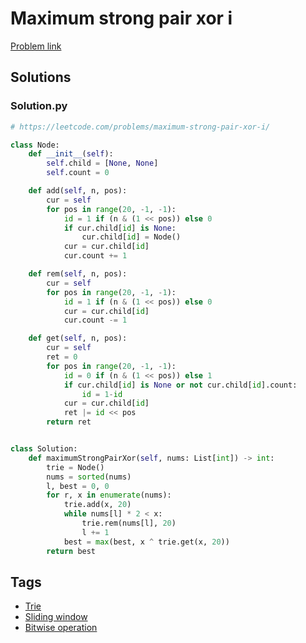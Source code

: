 # Maximum strong pair xor i

[Problem link](https://leetcode.com/problems/maximum-strong-pair-xor-i/)

## Solutions


### Solution.py
```py
# https://leetcode.com/problems/maximum-strong-pair-xor-i/

class Node:
    def __init__(self):
        self.child = [None, None]
        self.count = 0

    def add(self, n, pos):
        cur = self
        for pos in range(20, -1, -1):
            id = 1 if (n & (1 << pos)) else 0
            if cur.child[id] is None:
                cur.child[id] = Node()
            cur = cur.child[id]
            cur.count += 1

    def rem(self, n, pos):
        cur = self
        for pos in range(20, -1, -1):
            id = 1 if (n & (1 << pos)) else 0
            cur = cur.child[id]
            cur.count -= 1

    def get(self, n, pos):
        cur = self
        ret = 0
        for pos in range(20, -1, -1):
            id = 0 if (n & (1 << pos)) else 1
            if cur.child[id] is None or not cur.child[id].count:
                id = 1-id
            cur = cur.child[id]
            ret |= id << pos
        return ret


class Solution:
    def maximumStrongPairXor(self, nums: List[int]) -> int:
        trie = Node()
        nums = sorted(nums)
        l, best = 0, 0
        for r, x in enumerate(nums):
            trie.add(x, 20)
            while nums[l] * 2 < x:
                trie.rem(nums[l], 20)
                l += 1
            best = max(best, x ^ trie.get(x, 20))
        return best
```
## Tags

* [Trie](/Collections/trie.md#trie)
* [Sliding window](/Collections/sliding-window.md#sliding-window)
* [Bitwise operation](/Collections/bitwise-operation.md#bitwise-operation)
